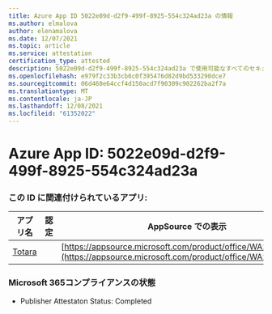 ```yaml
---
title: Azure App ID 5022e09d-d2f9-499f-8925-554c324ad23a の情報
ms.author: elmalova
author: elenamalova
ms.date: 12/07/2021
ms.topic: article
ms.service: attestation
certification_type: attested
description: 5022e09d-d2f9-499f-8925-554c324ad23a で使用可能なすべてのセキュリティおよびコンプライアンス情報。
ms.openlocfilehash: e979f2c33b3cb6c0f395476d82d9bd533290dce7
ms.sourcegitcommit: 06d460e64ccf4d150acd7f90309c902262ba2f7a
ms.translationtype: MT
ms.contentlocale: ja-JP
ms.lasthandoff: 12/08/2021
ms.locfileid: "61352022"
---
```

# <a name="azure-app-id-5022e09d-d2f9-499f-8925-554c324ad23a"></a>Azure App ID: 5022e09d-d2f9-499f-8925-554c324ad23a


### <a name="apps-associated-with-this-id"></a>この ID に関連付けられているアプリ:
| **アプリ名** | **認定** | **AppSource での表示** |
|--------------|---------------|-----------------------|
| [Totara](https://docs.microsoft.com/microsoft-365-app-certification/forward/WA200003222) |  | [https://appsource.microsoft.com/product/office/WA200003222](https://appsource.microsoft.com/product/office/WA200003222) |

### <a name="microsoft-365-app-compliance-status"></a>Microsoft 365コンプライアンスの状態
- Publisher Attestaton Status: Completed
